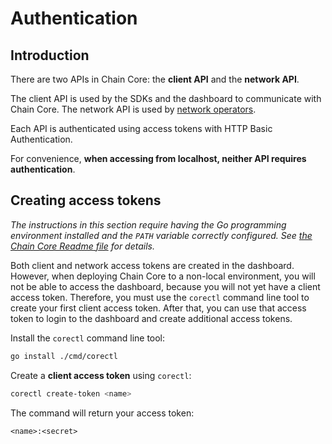 # Authentication

## Introduction

There are two APIs in Chain Core: the **client API** and the **network API**.

The client API is used by the SDKs and the dashboard to communicate with Chain Core. The network API is used by [network operators](blockchain-operators.md).

Each API is authenticated using access tokens with HTTP Basic Authentication. 

For convenience, **when accessing from localhost, neither API requires authentication**.

## Creating access tokens

_The instructions in this section require having the Go programming environment installed and the `PATH` variable correctly configured. See [the Chain Core Readme file](https://github.com/chain/chain/blob/main/Readme.md) for details._

Both client and network access tokens are created in the dashboard. However, when deploying Chain Core to a non-local environment, you will not be able to access the dashboard, because you will not yet have a client access token. Therefore, you must use the `corectl` command line tool to create your first client access token. After that, you can use that access token to login to the dashboard and create additional access tokens.

Install the `corectl` command line tool:

```bash
go install ./cmd/corectl
```

Create a **client access token** using `corectl`:

```bash
corectl create-token <name>
```

The command will return your access token:

```
<name>:<secret>
```

